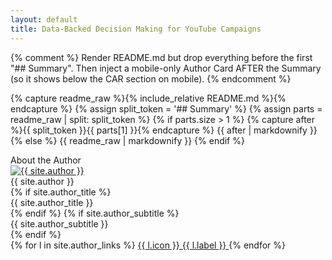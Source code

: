 ```yaml
---
layout: default
title: Data-Backed Decision Making for YouTube Campaigns
---
```


{% comment %}
Render README.md but drop everything before the first "## Summary".
Then inject a mobile-only Author Card AFTER the Summary (so it shows below the CAR section on mobile).
{% endcomment %}

{% capture readme_raw %}{% include_relative README.md %}{% endcapture %}
{% assign split_token = '## Summary' %}
{% assign parts = readme_raw | split: split_token %}
{% if parts.size > 1 %}
  {% capture after %}{{ split_token }}{{ parts[1] }}{% endcapture %}
  {{ after | markdownify }}
{% else %}
  {{ readme_raw | markdownify }}
{% endif %}

<!-- ===== Mobile-only Author Card injected AFTER the summary/content ===== -->
<div class="author-card author-card--mobile">
  <div class="author-card__heading">About the Author</div>

  <a href="{{ site.author_photo }}" target="_blank" rel="noopener">
    <img class="author-card__photo" src="{{ site.author_photo }}" alt="{{ site.author }}">
  </a>

  <div class="author-card__name">{{ site.author }}</div>
  {% if site.author_title %}
    <div class="author-card__title">{{ site.author_title }}</div>
  {% endif %}
  {% if site.author_subtitle %}
    <div class="author-card__subtitle">{{ site.author_subtitle }}</div>
  {% endif %}

  <div class="author-card__links">
    {% for l in site.author_links %}
      <a class="author-card__btn" href="{{ l.url | escape }}" target="_blank" rel="noopener noreferrer">
        {{ l.icon }} {{ l.label }}
      </a>
    {% endfor %}
  </div>
</div>
